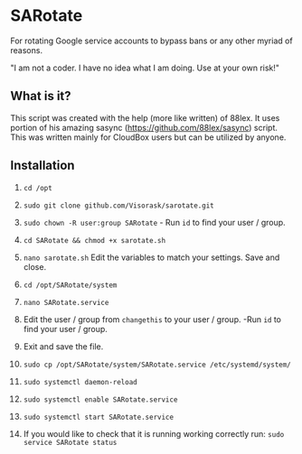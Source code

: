 # SARotate
For rotating Google service accounts to bypass bans or any other myriad of reasons.

"I am not a coder. I have no idea what I am doing. Use at your own risk!"

## What is it?
This script was created with the help (more like written) of 88lex. It uses portion of his amazing sasync (https://github.com/88lex/sasync) script. This was written mainly for CloudBox users but can be utilized by anyone.

## Installation
1. `cd /opt` 

2. `sudo git clone github.com/Visorask/sarotate.git`

3. `sudo chown -R user:group SARotate` - Run `id` to find your user / group.

4. `cd SARotate && chmod +x sarotate.sh`

5. `nano sarotate.sh` Edit the variables to match your settings. Save and close.

6. `cd /opt/SARotate/system`

7. `nano SARotate.service`

8. Edit the user / group from `changethis` to your user / group. -Run `id` to find your user / group. 

9. Exit and save the file. 

10. `sudo cp /opt/SARotate/system/SARotate.service /etc/systemd/system/`

11. `sudo systemctl daemon-reload`

12. `sudo systemctl enable SARotate.service`

13. `sudo systemctl start SARotate.service`

14. If you would like to check that it is running working correctly run: `sudo service SARotate status`
